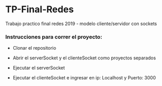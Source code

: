 # TP-Final-Redes
Trabajo practico final redes 2019 - modelo cliente/servidor con sockets

### Instrucciones para correr el proyecto:

- Clonar el repositorio

- Abrir el serverSocket y el clienteSocket como proyectos separados

- Ejecutar el serverSocket

- Ejecutar el clienteSocket e ingresar en ip: Localhost y Puerto: 3000